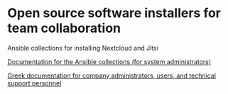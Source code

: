 # Open source software installers for team collaboration

Ansible collections for installing Nextcloud and Jitsi

[Documentation for the Ansible collections (for system administrators)](https://team-collaboration-toolkit.readthedocs.io/)

[Greek documentation for company administrators, users, and technical support personnel](https://github.com/grnet/team-collaboration-toolkit/wiki/%CE%91%CF%83%CF%86%CE%B1%CE%BB%CE%AD%CF%82-%CE%BB%CE%BF%CE%B3%CE%B9%CF%83%CE%BC%CE%B9%CE%BA%CF%8C-%CE%B3%CE%B9%CE%B1-%CF%83%CF%85%CE%BD%CE%B5%CF%81%CE%B3%CE%B1%CF%83%CE%AF%CE%B1)

